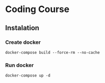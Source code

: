 # Coding Course

## Instalation

### Create docker
`docker-compose build --force-rm --no-cache`

### Run docker
`docker-compose up -d`
